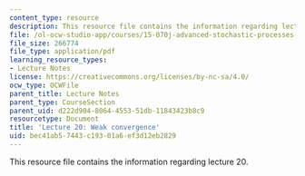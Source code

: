 ```yaml
---
content_type: resource
description: This resource file contains the information regarding lecture 20.
file: /ol-ocw-studio-app/courses/15-070j-advanced-stochastic-processes-fall-2013/bec41ab57443c19301a6ef3d12eb2829_MIT15_070JF13_Lec20.pdf
file_size: 266774
file_type: application/pdf
learning_resource_types:
- Lecture Notes
license: https://creativecommons.org/licenses/by-nc-sa/4.0/
ocw_type: OCWFile
parent_title: Lecture Notes
parent_type: CourseSection
parent_uid: d222d904-8064-4553-51db-11843423b8c9
resourcetype: Document
title: 'Lecture 20: Weak convergence'
uid: bec41ab5-7443-c193-01a6-ef3d12eb2829
---
```

This resource file contains the information regarding lecture 20.